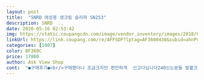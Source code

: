 ```yaml
---
layout: post 
title:  "SNRD 여성용 생크림 슬리퍼 SN253" 
description: SNRD  ..
date: 2020-05-16 02:53:42 
img: https://static.coupangcdn.com/image/vendor_inventory/images/2018/07/19/14/9/69539662-5d7d-4342-acc8-65c8969d1a6b.jpg 
linkUrl: https://link.coupang.com/re/AFFSDP?lptag=AF3600438&subid=ahnPublicAsk&pageKey=108748298&itemId=329198335&vendorItemId=3807320085&traceid=V0-113-661663fc5a7594e2 
categories: [1007] 
color: BF360C 
price: 17800 
author: Ask View Shop 
cont:  "●구매후기●<br/>구매했더니 조금크지만 편안하게  신고다닙니다240신는분들 발볼크게넓지않고 딱맞게신으일분들은M추천!!저같은분이면L추천!드리겠습니다<br/>딸아이도 제거신어보더니 편하고 좋다내요<br/>많이 걸으면 발바닥이 아픈데 이 슬리퍼는 쿠션이 좋아 발바닥리 아프지 않아요.<br/>강추합니다.<br/><br/>습니다^^평소240을신는데.<br/>.<br/>발볼도 넓고해서 평에는조금작게나왔다고해서L사이즈<br/>재구매의사 있어요<br/>정사이즈에요<br/>제 작년은  화이트로 구입을 하고  이번해는 블랙으로 구입을 햇어요.<br/><br/>지인들한테도 추천하고픈 상품이내요<br/>쿠션감 짱좋고 편해요<br/>하루종일 서서 일하기때문에 쿠션감있는 슬리퍼 찾다보니 구매하게 됬는대<br/>휴가철어신을샌달찾다가 모양도이쁘고 색감도좋고해서 구매했<br/>" 
---
```

